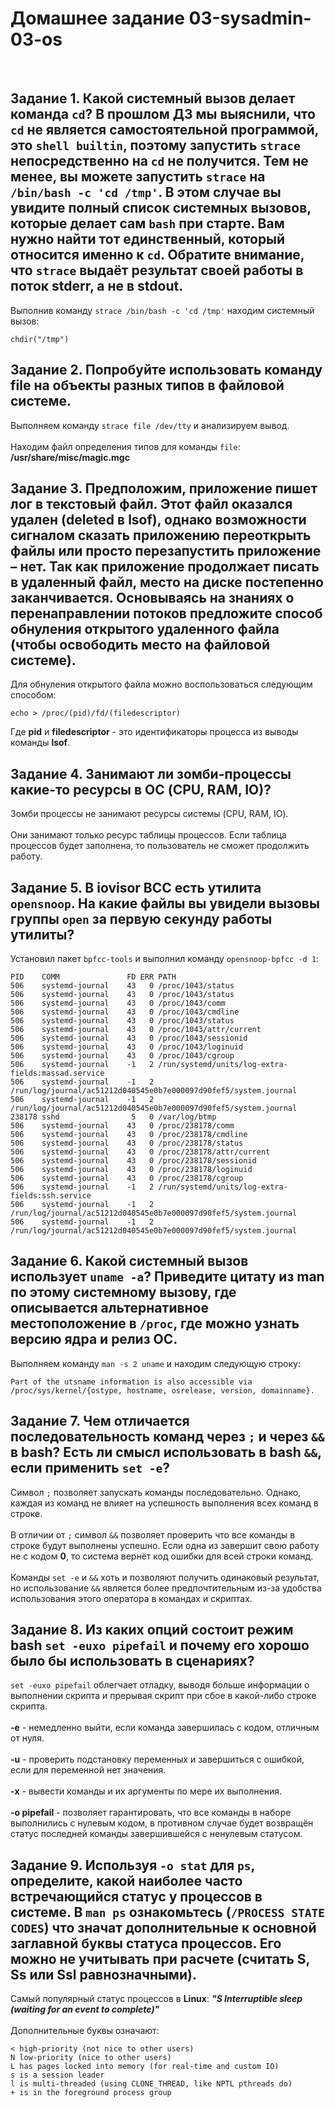 # Домашнее задание 03-sysadmin-03-os

<br>

## Задание 1. Какой системный вызов делает команда `cd`? В прошлом ДЗ мы выяснили, что `cd` не является самостоятельной программой, это `shell builtin`, поэтому запустить `strace` непосредственно на `cd` не получится. Тем не менее, вы можете запустить `strace` на `/bin/bash -c 'cd /tmp'`. В этом случае вы увидите полный список системных вызовов, которые делает сам `bash` при старте. Вам нужно найти тот единственный, который относится именно к `cd`. Обратите внимание, что `strace` выдаёт результат своей работы в поток stderr, а не в stdout.
Выполнив команду `strace /bin/bash -c 'cd /tmp'` находим системный вызов:
```
chdir("/tmp")
```

## Задание 2. Попробуйте использовать команду file на объекты разных типов в файловой системе.
Выполняем команду `strace file /dev/tty` и анализируем вывод.<br><br>
Находим файл определения типов для команды `file`: **/usr/share/misc/magic.mgc**
<br>

## Задание 3. Предположим, приложение пишет лог в текстовый файл. Этот файл оказался удален (deleted в lsof), однако возможности сигналом сказать приложению переоткрыть файлы или просто перезапустить приложение – нет. Так как приложение продолжает писать в удаленный файл, место на диске постепенно заканчивается. Основываясь на знаниях о перенаправлении потоков предложите способ обнуления открытого удаленного файла (чтобы освободить место на файловой системе).
Для обнуления открытого файла можно воспользоваться следующим способом:
```
echo > /proc/(pid)/fd/(filedescriptor)
```
Где **pid** и **filedescriptor** - это идентификаторы процесса из выводы команды **lsof**.
<br>

## Задание 4. Занимают ли зомби-процессы какие-то ресурсы в ОС (CPU, RAM, IO)?
Зомби процессы не занимают ресурсы системы (CPU, RAM, IO).<br><br>
Они занимают только ресурс таблицы процессов. Если таблица процессов будет заполнена, то пользователь не сможет продолжить работу.
<br>

## Задание 5. В iovisor BCC есть утилита `opensnoop`. На какие файлы вы увидели вызовы группы `open` за первую секунду работы утилиты?
Установил пакет `bpfcc-tools` и выполнил команду `opensnoop-bpfcc -d 1`:
```
PID    COMM               FD ERR PATH
506    systemd-journal    43   0 /proc/1043/status
506    systemd-journal    43   0 /proc/1043/status
506    systemd-journal    43   0 /proc/1043/comm
506    systemd-journal    43   0 /proc/1043/cmdline
506    systemd-journal    43   0 /proc/1043/status
506    systemd-journal    43   0 /proc/1043/attr/current
506    systemd-journal    43   0 /proc/1043/sessionid
506    systemd-journal    43   0 /proc/1043/loginuid
506    systemd-journal    43   0 /proc/1043/cgroup
506    systemd-journal    -1   2 /run/systemd/units/log-extra-fields:massad.service
506    systemd-journal    -1   2 /run/log/journal/ac51212d040545e0b7e000097d90fef5/system.journal
506    systemd-journal    -1   2 /run/log/journal/ac51212d040545e0b7e000097d90fef5/system.journal
238178 sshd                5   0 /var/log/btmp
506    systemd-journal    43   0 /proc/238178/comm
506    systemd-journal    43   0 /proc/238178/cmdline
506    systemd-journal    43   0 /proc/238178/status
506    systemd-journal    43   0 /proc/238178/attr/current
506    systemd-journal    43   0 /proc/238178/sessionid
506    systemd-journal    43   0 /proc/238178/loginuid
506    systemd-journal    43   0 /proc/238178/cgroup
506    systemd-journal    -1   2 /run/systemd/units/log-extra-fields:ssh.service
506    systemd-journal    -1   2 /run/log/journal/ac51212d040545e0b7e000097d90fef5/system.journal
506    systemd-journal    -1   2 /run/log/journal/ac51212d040545e0b7e000097d90fef5/system.journal
```

## Задание 6. Какой системный вызов использует `uname -a`? Приведите цитату из man по этому системному вызову, где описывается альтернативное местоположение в `/proc`, где можно узнать версию ядра и релиз ОС.
Выполняем команду `man -s 2 uname` и находим следующую строку:
```
Part of the utsname information is also accessible via /proc/sys/kernel/{ostype, hostname, osrelease, version, domainname}.
```

## Задание 7. Чем отличается последовательность команд через `;` и через `&&` в bash? Есть ли смысл использовать в bash `&&`, если применить `set -e`?
Символ `;` позволяет запускать команды последовательно. Однако, каждая из команд не влияет на успешность выполнения всех команд в строке.<br><br>
В отличии от `;` символ `&&` позволяет проверить что все команды в строке будут выполнены успешно. Если одна из завершит свою работу не с кодом **0**, то система вернёт код ошибки для всей строки команд.<br><br>
Команды `set -e` и `&&` хоть и позволяют получить одинаковый результат, но использование `&&` является более предпочтительным из-за удобства использования этого оператора в командах и скриптах.
<br>

## Задание 8. Из каких опций состоит режим bash `set -euxo pipefail` и почему его хорошо было бы использовать в сценариях?
`set -euxo pipefail` облегчает отладку, выводя больше информации о выполнении скрипта и прерывая скрипт при сбое в какой-либо строке скрипта.<br><br>
**-e** - немедленно выйти, если команда завершилась с кодом, отличным от нуля.<br><br>
**-u** - проверить подстановку переменных и завершиться с ошибкой, если для переменной нет значения.<br><br>
**-x** - вывести команды и их аргументы по мере их выполнения.<br><br>
**-o pipefail** - позволяет гарантировать, что все команды в наборе выполнились с нулевым кодом, в противном случае будет возвращён статус последней команды завершившейся с ненулевым статусом.
<br>

## Задание 9. Используя `-o stat` для `ps`, определите, какой наиболее часто встречающийся статус у процессов в системе. В `man ps` ознакомьтесь (`/PROCESS STATE CODES`) что значат дополнительные к основной заглавной буквы статуса процессов. Его можно не учитывать при расчете (считать S, Ss или Ssl равнозначными).
Самый популярный статус процессов в **Linux**: ***"S Interruptible sleep (waiting for an event to complete)"***<br><br>
Дополнительные буквы означают:
```
< high-priority (not nice to other users)
N low-priority (nice to other users)
L has pages locked into memory (for real-time and custom IO)
s is a session leader
l is multi-threaded (using CLONE_THREAD, like NPTL pthreads do)
+ is in the foreground process group
```
<br>
